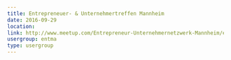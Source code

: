 ```yaml
---
title: Entrepreneuer- & Unternehmertreffen Mannheim
date: 2016-09-29
location: 
link: http://www.meetup.com/Entrepreneur-Unternehmernetzwerk-Mannheim/events/lmdhtlyvmbmc/
usergroup: entma
type: usergroup
---
```

